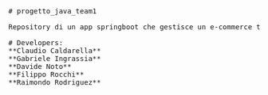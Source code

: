 <pre>
# progetto_java_team1

Repository di un app springboot che gestisce un e-commerce tramite l'utilizzo di api 

# Developers:
**Claudio Caldarella**
**Gabriele Ingrassia**
**Davide Noto**
**Filippo Rocchi**
**Raimondo Rodriguez**
  </pre>


